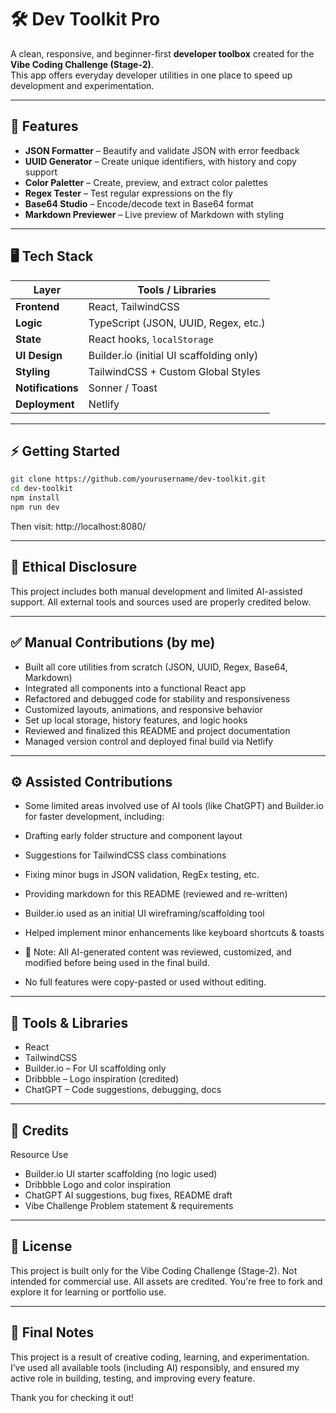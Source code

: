 # 🛠️ Dev Toolkit Pro

A clean, responsive, and beginner-first **developer toolbox** created for the **Vibe Coding Challenge (Stage-2)**.  
This app offers everyday developer utilities in one place to speed up development and experimentation.

---

## 🚀 Features

- **JSON Formatter** – Beautify and validate JSON with error feedback  
- **UUID Generator** – Create unique identifiers, with history and copy support  
- **Color Paletter** – Create, preview, and extract color palettes  
- **Regex Tester** – Test regular expressions on the fly  
- **Base64 Studio** – Encode/decode text in Base64 format  
- **Markdown Previewer** – Live preview of Markdown with styling

---
## 🖥️ Tech Stack

| Layer             | Tools / Libraries                            |
|-------------------|----------------------------------------------|
| **Frontend**      | React, TailwindCSS                           |
| **Logic**         | TypeScript (JSON, UUID, Regex, etc.) |
| **State**         | React hooks, `localStorage`                  |
| **UI Design**     | Builder.io (initial UI scaffolding only)     |
| **Styling**       | TailwindCSS + Custom Global Styles           |
| **Notifications** | Sonner / Toast                               |
| **Deployment**    | Netlify                                      |

---
## ⚡ Getting Started

```bash
git clone https://github.com/yourusername/dev-toolkit.git
cd dev-toolkit
npm install
npm run dev
```
Then visit: http://localhost:8080/

---
## 🤝 Ethical Disclosure

This project includes both manual development and limited AI-assisted support.
All external tools and sources used are properly credited below.

---
## ✅ Manual Contributions (by me)

- Built all core utilities from scratch (JSON, UUID, Regex, Base64, Markdown)
- Integrated all components into a functional React app
- Refactored and debugged code for stability and responsiveness
- Customized layouts, animations, and responsive behavior
- Set up local storage, history features, and logic hooks
- Reviewed and finalized this README and project documentation
- Managed version control and deployed final build via Netlify

---
## ⚙️ Assisted Contributions

- Some limited areas involved use of AI tools (like ChatGPT) and Builder.io for faster development, including:
- Drafting early folder structure and component layout
- Suggestions for TailwindCSS class combinations
- Fixing minor bugs in JSON validation, RegEx testing, etc.
- Providing markdown for this README (reviewed and re-written)
- Builder.io used as an initial UI wireframing/scaffolding tool
- Helped implement minor enhancements like keyboard shortcuts & toasts

- 🔐 Note: All AI-generated content was reviewed, customized, and modified before being used in the final build.
- No full features were copy-pasted or used without editing.

---
## 🧩 Tools & Libraries

- React
- TailwindCSS
- Builder.io – For UI scaffolding only
- Dribbble – Logo inspiration (credited)
- ChatGPT – Code suggestions, debugging, docs

---
## 📑 Credits

Resource	Use
- Builder.io	UI starter scaffolding (no logic used)
- Dribbble	Logo and color inspiration
- ChatGPT	AI suggestions, bug fixes, README draft
- Vibe Challenge	Problem statement & requirements

---
## 📜 License

This project is built only for the Vibe Coding Challenge (Stage-2).
Not intended for commercial use. All assets are credited.
You're free to fork and explore it for learning or portfolio use.

---
## 🧠 Final Notes

This project is a result of creative coding, learning, and experimentation.
I’ve used all available tools (including AI) responsibly, and ensured my active role in building, testing, and improving every feature.

Thank you for checking it out!
